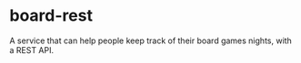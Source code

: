 # board-rest
A service that can help people keep track of their board games nights, with a REST API.
